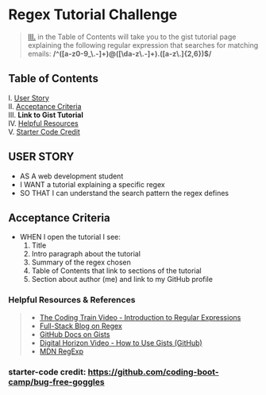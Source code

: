 # Regex Tutorial Challenge
> [III.](#table-of-contents) in the Table of Contents will take you to the gist tutorial page explaining the following regular expression that searches for matching emails: **/^([a-z0-9_\\.-]+)@([\da-z\\.-]+)\.([a-z\\.]{2,6})$/**

## Table of Contents
I. [User Story](#user-story) <br>
II. [Acceptance Criteria](#acceptance-criteria) <br>
III. **Link to Gist Tutorial** <br>
IV. [Helpful Resources](#helpful-resources) <br>
V. [Starter Code Credit](#starter-code-credit-httpsgithubcomcoding-boot-campbug-free-goggles) <br>

## USER STORY
- AS A web development student
- I WANT a tutorial explaining a specific regex
- SO THAT I can understand the search pattern the regex defines

## Acceptance Criteria
- WHEN I open the tutorial I see:
    1. Title
    2. Intro paragraph about the tutorial
    3. Summary of the regex chosen
    4. Table of Contents that link to sections of the tutorial
    5. Section about author (me) and link to my GitHub profile

### Helpful Resources & References
> - [The Coding Train Video - Introduction to Regular Expressions](https://www.youtube.com/watch?v=7DG3kCDx53c) <br>
> - [Full-Stack Blog on Regex](https://coding-boot-camp.github.io/full-stack/computer-science/regex-tutorial)<br>
> - [GitHub Docs on Gists](https://docs.github.com/en/get-started/writing-on-github/editing-and-sharing-content-with-gists/creating-gists)<br>
> - [Digital Horizon Video - How to Use Gists (GitHub)](https://www.youtube.com/watch?v=wc2NlcWjQHw) <br>
> - [MDN RegExp](https://developer.mozilla.org/en-US/docs/Web/JavaScript/Reference/Global_Objects/RegExp)


### starter-code credit: https://github.com/coding-boot-camp/bug-free-goggles
